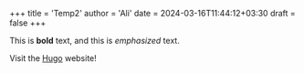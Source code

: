 +++
title = 'Temp2'
author = 'Ali'
date = 2024-03-16T11:44:12+03:30
draft = false
+++

This is **bold** text, and this is *emphasized* text.

Visit the [Hugo](https://gohugo.io) website!